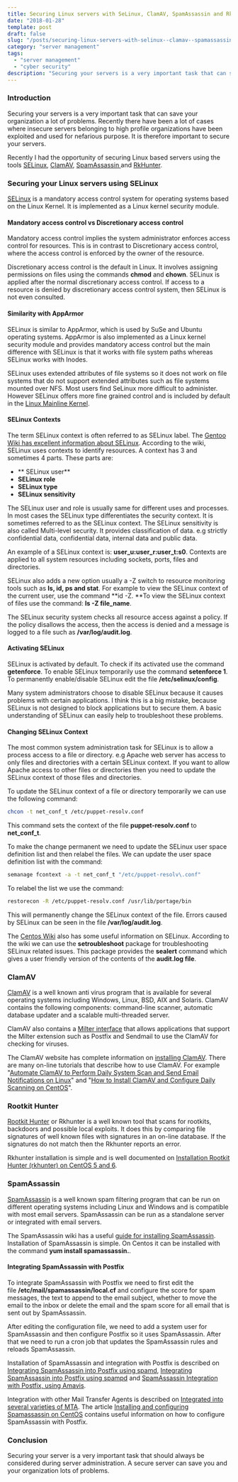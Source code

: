 ```yaml
---
title: Securing Linux servers with SeLinux, ClamAV, SpamAssassin and RkHunter
date: "2018-01-28"
template: post
draft: false
slug: "/posts/securing-linux-servers-with-selinux--clamav--spamassassin-and-rkhunter"
category: "server management"
tags:
  - "server management"
  - "cyber security"
description: "Securing your servers is a very important task that can save your organization a lot of problems. Recently there have been a lot of cases where insecure servers belonging to high profile organizations have been exploited and used for nefarious purpose. It is therefore important to secure your servers."
---
```


### Introduction
Securing your servers is a very important task that can save your organization a lot of problems. Recently there have been a lot of cases where insecure servers belonging to high profile organizations have been exploited and used for nefarious purpose. It is therefore important to secure your servers.

Recently I had the opportunity of securing Linux based servers using the tools [SELinux](https://en.wikipedia.org/wiki/Security-Enhanced_Linux), [ClamAV](https://en.wikipedia.org/wiki/Clam_AntiVirus), [SpamAssassin ](https://en.wikipedia.org/wiki/SpamAssassin)and [RkHunter](https://en.wikipedia.org/wiki/Rkhunter).

### Securing your Linux servers using SELinux
[SELinux](https://en.wikipedia.org/wiki/Security-Enhanced_Linux") is a mandatory access control system for operating systems based on the Linux Kernel. It is implemented as a Linux kernel security module.

#### Mandatory access control vs Discretionary access control
Mandatory access control implies the system administrator enforces access control for resources. This is in contrast to Discretionary access control, where the access control is enforced by the owner of the resource.

Discretionary access control is the default in Linux. It involves assigning permissions on files using the commands **chmod** and **chown**. SELinux is applied after the normal discretionary access control. If access to a resource is denied by discretionary access control system, then SELinux is not even consulted.

#### Similarity with AppArmor
SELinux is similar to AppArmor, which is used by SuSe and Ubuntu operating systems. AppArmor is also implemented as a Linux kernel security module and provides mandatory access control but the main difference with SELinux is that it works with file system paths whereas SELinux works with Inodes.

SELinux uses extended attributes of file systems so it does not work on file systems that do not support extended attributes such as file systems mounted over NFS. Most users find SeLinux more difficult to administer. However SELinux offers more fine grained control and is included by default in the [Linux Mainline Kernel](https://en.wikipedia.org/wiki/Linux_kernel#MAINLINE).

#### SELinux Contexts
The term SELinux context is often referred to as SELinux label. The [Gentoo Wiki has excellent information about SELinux](https://wiki.gentoo.org/wiki/SELinux). According to the wiki, SELinux uses contexts to identify resources. A context has 3 and sometimes 4 parts. These parts are:

* ** SELinux user**
* **SELinux role**
* **SELinux type**
* **SELinux sensitivity**

The SELinux user and role is usually same for different uses and processes. In most cases the SELinux type differentiates the security context. It is sometimes referred to as the SELinux context. The SELinux sensitivity is also called Multi-level security. It provides classification of data. e.g strictly confidential data, confidential data, internal data and public data.

An example of a SELinux context is: **user_u:user_r:user_t:s0**. Contexts are applied to all system resources including sockets, ports, files and directories.

SELinux also adds a new option usually a -Z switch to resource monitoring tools such as **ls, id, ps and stat**. For example to view the SELinux context of the current user, use the command **id -Z. **To view the SELinux context of files use the command: **ls -Z file_name**.

The SELinux security system checks all resource access against a policy. If the policy disallows the access, then the access is denied and a message is logged to a file such as **/var/log/audit.log**.

#### Activating SELinux
SELinux is activated by default. To check if its activated use the command **getenforce**. To enable SELinux temporarily use the command **setenforce 1**. To permanently enable/disable SELinux edit the file **/etc/selinux/config**.

Many system administrators choose to disable SELinux because it causes problems with certain applications. I think this is a big mistake, because SELinux is not designed to block applications but to secure them. A basic understanding of SELinux can easily help to troubleshoot these problems.

#### Changing SELinux Context
The most common system administration task for SELinux is to allow a process access to a file or directory. e.g Apache web server has access to only files and directories with a certain SELinux context. If you want to allow Apache access to other files or directories then you need to update the SELinux context of those files and directories.

To update the SELinux context of a file or directory temporarily we can use the following command:

```bash
chcon -t net_conf_t /etc/puppet-resolv.conf
```

This command sets the context of the file **puppet-resolv.conf** to **net_conf_t**.

To make the change permanent we need to update the SELinux user space definition list and then relabel the files. We can update the user space definition list with the command:

```bash
semanage fcontext -a -t net_conf_t "/etc/puppet-resolv\.conf"
```

To relabel the list we use the command:

```bash
restorecon -R /etc/puppet-resolv.conf /usr/lib/portage/bin
```

This will permanently change the SELinux context of the file. Errors caused by SELinux can be seen in the file **/var/log/audit.log**.

The [Centos Wiki](http://wiki.centos.org/HowTos/SELinux) also has some useful information on SELinux. According to the wiki we can use the **setroubleshoot** package for troubleshooting SELinux related issues. This package provides the **sealert** command which gives a user friendly version of the contents of the **audit.log file**.

### ClamAV
[ClamAV](https://en.wikipedia.org/wiki/Clam_AntiVirus) is a well known anti virus program that is available for several operating systems including Windows, Linux, BSD, AIX and Solaris. ClamAV contains the following components: command-line scanner, automatic database updater and a scalable multi-threaded server.

ClamAV also contains a [Milter interface](https://en.wikipedia.org/wiki/Milter) that allows applications that support the Milter extension such as Postfix and Sendmail to use the ClamAV for checking for viruses.

The ClamAV website has complete information on [installing ClamAV](http://www.clamav.net/doc/install.html). There are many on-line tutorials that describe how to use ClamAV. For example "[Automate ClamAV to Perform Daily System Scan and Send Email Notifications on Linux](https://www.lisenet.com/2014/automate-clamav-to-perform-daily-system-scan-and-send-email-notifications-on-linux/)" and "[How to Install ClamAV and Configure Daily Scanning on CentOS](https://www.centosblog.com/how-to-install-clamav-and-configure-daily-scanning-on-centos/)".

### Rootkit Hunter
[Rootkit Hunter](http://rkhunter.sourceforge.net/) or Rkhunter is a well known tool that scans for rootkits, backdoors and possible local exploits. It does this by comparing file signatures of well known files with signatures in an on-line database. If the signatures do not match then the Rkhunter reports an error.

Rkhunter installation is simple and is well documented on [Installation Rootkit Hunter (rkhunter) on CentOS 5 and 6](http://www.woktron.com/secure/knowledgebase/79/Installation-Rootkit-Hunter-rkhunter-on-CentOS-5-and-6.html).

### SpamAssassin
[SpamAssassin](https://en.wikipedia.org/wiki/SpamAssassin) is a well known spam filtering program that can be run on different operating systems including Linux and Windows and is compatible with most email servers. SpamAssassin can be run as a standalone server or integrated with email servers.

The SpamAssassin wiki has a useful [guide for installing SpamAssassin](http://wiki.apache.org/spamassassin/SingleUserUnixInstall). Installation of SpamAssassin is simple. On Centos it can be installed with the command **yum install spamassassin.**.

#### Integrating SpamAssassin with Postfix
To integrate SpamAssassin with Postfix we need to first edit the file **/etc/mail/spamassassin/local.cf** and configure the score for spam messages, the text to append to the email subject, whether to move the email to the inbox or delete the email and the spam score for all email that is sent out by SpamAssassin.

After editing the configuration file, we need to add a system user for SpamAssassin and then configure Postfix so it uses SpamAssassin. After that we need to run a cron job that updates the SpamAssassin rules and reloads SpamAssassin.

Installation of SpamAssassin and integration with Postfix is described on [Integrating SpamAssassin into Postfix using spamd](http://wiki.apache.org/spamassassin/IntegratedSpamdInPostfix), [Integrating SpamAssassin into Postfix using spampd](http://wiki.apache.org/spamassassin/IntegratePostfixViaSpampd) and [SpamAssassin Integration with Postfix, using Amavis](http://wiki.apache.org/spamassassin/IntegratedInPostfixWithAmavis).

Integration with other Mail Transfer Agents is described on [Integrated into several varieties of MTA](http://wiki.apache.org/spamassassin/IntegratedInMta). The article [Installing and configuring Spamassassin on CentOS](http://www.rackspace.com/knowledge_center/article/installing-and-configuring-spamassassin-on-centos) contains useful information on how to configure SpamAssassin with Postfix.

### Conclusion
Securing your server is a very important task that should always be considered during server administration. A secure server can save you and your organization lots of problems.
